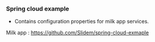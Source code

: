 ### Spring cloud example

- Contains configuration properties for milk app services.

Milk app : https://github.com/Slidem/spring-cloud-exmaple

